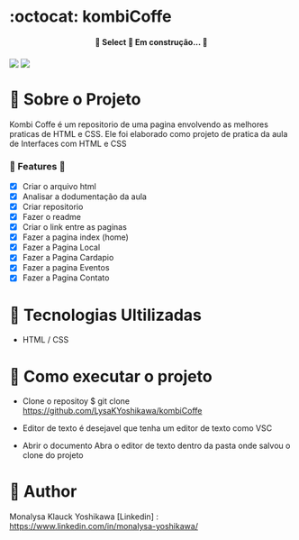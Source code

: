 # :octocat: kombiCoffe

<h4 align="center"> 
	🚧  Select 🚀 Em construção...  🚧
</h4>

<img align="center" src="https://user-images.githubusercontent.com/64383080/142794183-90e35cb9-5166-457f-ab34-27dac6ea34d0.png"/>
<img align="center" src="https://user-images.githubusercontent.com/64383080/142794283-99b0cc3e-fede-4c58-9d9a-706b8af39221.png"/>


  #  :rocket: Sobre o Projeto

Kombi Coffe é um repositorio de uma pagina envolvendo as melhores praticas de HTML e CSS. Ele foi elaborado como projeto de pratica da aula de Interfaces com HTML e CSS 

### :loudspeaker: Features :feet:

- [x] Criar o arquivo html
- [x] Analisar a dodumentação da aula
- [x] Criar repositorio
- [x] Fazer o readme
- [x] Criar o link entre as paginas
- [x] Fazer a pagina index (home)
- [x] Fazer a Pagina Local
- [x] Fazer a Pagina Cardapio
- [x] Fazer a pagina Eventos
- [x] Fazer a Pagina Contato

# :pushpin: Tecnologias Ultilizadas

- HTML / CSS


# :pushpin: Como executar o projeto

  - Clone o repositoy 
  $ git clone <https://github.com/LysaKYoshikawa/kombiCoffe>
  
  - Editor de texto
  é desejavel que tenha um editor de texto como VSC
  
  - Abrir o documento
  Abra o editor de texto dentro da pasta onde salvou o clone do projeto

# :pushpin: Author
Monalysa Klauck Yoshikawa
[Linkedin] : <https://www.linkedin.com/in/monalysa-yoshikawa/>
